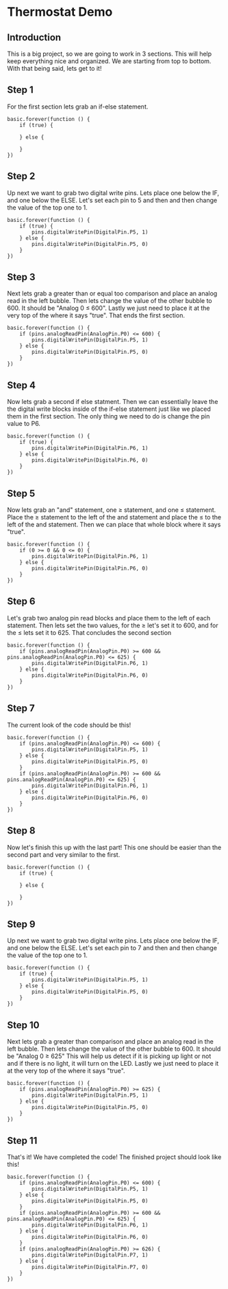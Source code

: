 # Thermostat Demo

## Introduction 

This is a big project, so we are going to work in 3 sections. This will help keep everything nice and organized. We are starting from top to bottom. With that being said, lets get to it!

## Step 1

For the first section lets grab an if-else statement. 

```blocks 
basic.forever(function () {
    if (true) {
    	
    } else {
    	
    }
})
```

## Step 2

Up next we want to grab two digital write pins. Lets place one below the IF, and one below the ELSE. Let's set each pin to 5 and then and then change the value of the top one to 1.

```blocks
basic.forever(function () {
    if (true) {
        pins.digitalWritePin(DigitalPin.P5, 1)
    } else {
        pins.digitalWritePin(DigitalPin.P5, 0)
    }
})
```

## Step 3

Next lets grab a greater than or equal too comparison and place an analog read in the left bubble. Then lets change the value of the other bubble to 600. It should be "Analog 0 ≤ 600". Lastly we just need to place it at the very top of the where it says "true". That ends the first section. 

```blocks
basic.forever(function () {
    if (pins.analogReadPin(AnalogPin.P0) <= 600) {
        pins.digitalWritePin(DigitalPin.P5, 1)
    } else {
        pins.digitalWritePin(DigitalPin.P5, 0)
    }
})
```

## Step 4 

Now lets grab a second if else statment. Then we can essentially leave the the digital write blocks inside of the if-else statement just like we placed them in the first section. The only thing we need to do is change the pin value to P6. 

```blocks 
basic.forever(function () {
    if (true) {
        pins.digitalWritePin(DigitalPin.P6, 1)
    } else {
        pins.digitalWritePin(DigitalPin.P6, 0)
    }
})
```

## Step 5

Now lets grab an "and" statement, one ≥ statement, and one ≤ statement. Place the ≥ statement to the left of the and statement and place the ≤ to the left of the and statement. Then we can place that whole block where it says "true".

```blocks
basic.forever(function () {
    if (0 >= 0 && 0 <= 0) {
        pins.digitalWritePin(DigitalPin.P6, 1)
    } else {
        pins.digitalWritePin(DigitalPin.P6, 0)
    }
})
```

## Step 6 

Let's grab two analog pin read blocks and place them to the left of each statement. Then lets set the two values, for the ≥ let's set it to 600, and for the ≤ lets set it to 625. That concludes the second section

```blocks
basic.forever(function () {
    if (pins.analogReadPin(AnalogPin.P0) >= 600 && pins.analogReadPin(AnalogPin.P0) <= 625) {
        pins.digitalWritePin(DigitalPin.P6, 1)
    } else {
        pins.digitalWritePin(DigitalPin.P6, 0)
    }
})
```

## Step 7 

The current look of the code should be this!

```blocks
basic.forever(function () {
    if (pins.analogReadPin(AnalogPin.P0) <= 600) {
        pins.digitalWritePin(DigitalPin.P5, 1)
    } else {
        pins.digitalWritePin(DigitalPin.P5, 0)
    }
    if (pins.analogReadPin(AnalogPin.P0) >= 600 && pins.analogReadPin(AnalogPin.P0) <= 625) {
        pins.digitalWritePin(DigitalPin.P6, 1)
    } else {
        pins.digitalWritePin(DigitalPin.P6, 0)
    }
})
```

## Step 8 

Now let's finish this up with the last part! This one should be easier than the second part and very similar to the first. 

```blocks 
basic.forever(function () {
    if (true) {
    	
    } else {
    	
    }
})
```

## Step 9

Up next we want to grab two digital write pins. Lets place one below the IF, and one below the ELSE. Let's set each pin to 7 and then and then change the value of the top one to 1.

```blocks
basic.forever(function () {
    if (true) {
        pins.digitalWritePin(DigitalPin.P5, 1)
    } else {
        pins.digitalWritePin(DigitalPin.P5, 0)
    }
})
```

## Step 10
Next lets grab a greater than comparison and place an analog read in the left bubble. Then lets change the value of the other bubble to 600. It should be "Analog 0 ≥ 625" This will help us detect if it is picking up light or not and if there is no light, it will turn on the LED. Lastly we just need to place it at the very top of the where it says "true".

```blocks
basic.forever(function () {
    if (pins.analogReadPin(AnalogPin.P0) >= 625) {
        pins.digitalWritePin(DigitalPin.P5, 1)
    } else {
        pins.digitalWritePin(DigitalPin.P5, 0)
    }
})
```

## Step 11

That's it! We have completed the code! The finished project should look like this! 

```blocks
basic.forever(function () {
    if (pins.analogReadPin(AnalogPin.P0) <= 600) {
        pins.digitalWritePin(DigitalPin.P5, 1)
    } else {
        pins.digitalWritePin(DigitalPin.P5, 0)
    }
    if (pins.analogReadPin(AnalogPin.P0) >= 600 && pins.analogReadPin(AnalogPin.P0) <= 625) {
        pins.digitalWritePin(DigitalPin.P6, 1)
    } else {
        pins.digitalWritePin(DigitalPin.P6, 0)
    }
    if (pins.analogReadPin(AnalogPin.P0) >= 626) {
        pins.digitalWritePin(DigitalPin.P7, 1)
    } else {
        pins.digitalWritePin(DigitalPin.P7, 0)
    }
})
```



